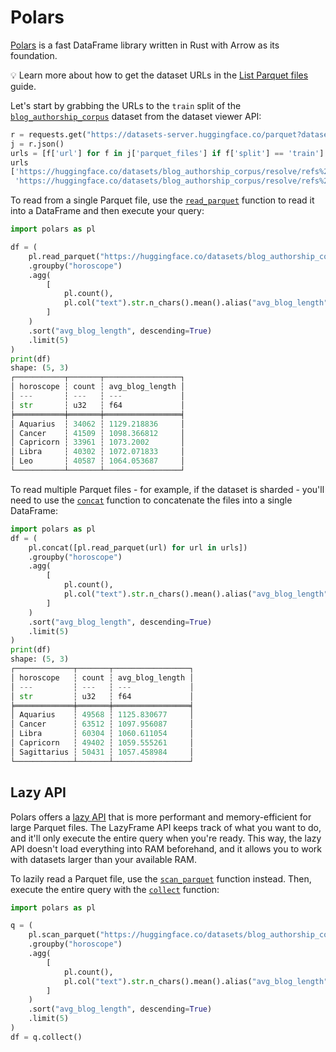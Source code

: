# Polars 

[Polars](https://pola-rs.github.io/polars-book/user-guide/) is a fast DataFrame library written in Rust with Arrow as its foundation.

<Tip>

💡 Learn more about how to get the dataset URLs in the [List Parquet files](parquet) guide.

</Tip>

Let's start by grabbing the URLs to the `train` split of the [`blog_authorship_corpus`](https://huggingface.co/datasets/blog_authorship_corpus) dataset from the dataset viewer API:

```py
r = requests.get("https://datasets-server.huggingface.co/parquet?dataset=blog_authorship_corpus")
j = r.json()
urls = [f['url'] for f in j['parquet_files'] if f['split'] == 'train']
urls
['https://huggingface.co/datasets/blog_authorship_corpus/resolve/refs%2Fconvert%2Fparquet/blog_authorship_corpus/train/0000.parquet',
 'https://huggingface.co/datasets/blog_authorship_corpus/resolve/refs%2Fconvert%2Fparquet/blog_authorship_corpus/train/0001.parquet']
```

To read from a single Parquet file, use the [`read_parquet`](https://pola-rs.github.io/polars/py-polars/html/reference/api/polars.read_parquet.html) function to read it into a DataFrame and then execute your query:

```py
import polars as pl

df = (
    pl.read_parquet("https://huggingface.co/datasets/blog_authorship_corpus/resolve/refs%2Fconvert%2Fparquet/blog_authorship_corpus/train/0000.parquet")
    .groupby("horoscope")
    .agg(
        [
            pl.count(),
            pl.col("text").str.n_chars().mean().alias("avg_blog_length")
        ]
    )
    .sort("avg_blog_length", descending=True)
    .limit(5)
)
print(df)
shape: (5, 3)
┌───────────┬───────┬─────────────────┐
│ horoscope ┆ count ┆ avg_blog_length │
│ ---       ┆ ---   ┆ ---             │
│ str       ┆ u32   ┆ f64             │
╞═══════════╪═══════╪═════════════════╡
│ Aquarius  ┆ 34062 ┆ 1129.218836     │
│ Cancer    ┆ 41509 ┆ 1098.366812     │
│ Capricorn ┆ 33961 ┆ 1073.2002       │
│ Libra     ┆ 40302 ┆ 1072.071833     │
│ Leo       ┆ 40587 ┆ 1064.053687     │
└───────────┴───────┴─────────────────┘
```

To read multiple Parquet files - for example, if the dataset is sharded - you'll need to use the [`concat`](https://pola-rs.github.io/polars/py-polars/html/reference/api/polars.concat.html) function to concatenate the files into a single DataFrame: 

```py
import polars as pl
df = (
    pl.concat([pl.read_parquet(url) for url in urls])
    .groupby("horoscope")
    .agg(
        [
            pl.count(),
            pl.col("text").str.n_chars().mean().alias("avg_blog_length")
        ]
    )
    .sort("avg_blog_length", descending=True)
    .limit(5)
)
print(df)
shape: (5, 3)
┌─────────────┬───────┬─────────────────┐
│ horoscope   ┆ count ┆ avg_blog_length │
│ ---         ┆ ---   ┆ ---             │
│ str         ┆ u32   ┆ f64             │
╞═════════════╪═══════╪═════════════════╡
│ Aquarius    ┆ 49568 ┆ 1125.830677     │
│ Cancer      ┆ 63512 ┆ 1097.956087     │
│ Libra       ┆ 60304 ┆ 1060.611054     │
│ Capricorn   ┆ 49402 ┆ 1059.555261     │
│ Sagittarius ┆ 50431 ┆ 1057.458984     │
└─────────────┴───────┴─────────────────┘
```

## Lazy API

Polars offers a [lazy API](https://pola-rs.github.io/polars-book/user-guide/lazy/using/) that is more performant and memory-efficient for large Parquet files. The LazyFrame API keeps track of what you want to do, and it'll only execute the entire query when you're ready. This way, the lazy API doesn't load everything into RAM beforehand, and it allows you to work with datasets larger than your available RAM.

To lazily read a Parquet file, use the [`scan_parquet`](https://pola-rs.github.io/polars/py-polars/html/reference/api/polars.scan_parquet.html) function instead. Then, execute the entire query with the [`collect`](https://pola-rs.github.io/polars/py-polars/html/reference/lazyframe/api/polars.LazyFrame.collect.html) function:

```py
import polars as pl

q = (
    pl.scan_parquet("https://huggingface.co/datasets/blog_authorship_corpus/resolve/refs%2Fconvert%2Fparquet/blog_authorship_corpus/train/0000.parquet")
    .groupby("horoscope")
    .agg(
        [
            pl.count(),
            pl.col("text").str.n_chars().mean().alias("avg_blog_length")
        ]
    )
    .sort("avg_blog_length", descending=True)
    .limit(5)
)
df = q.collect()
```
